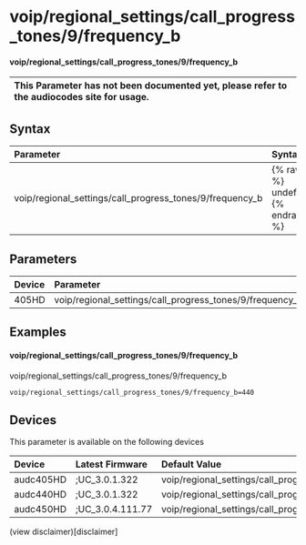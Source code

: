 ﻿---
description: voip/regional_settings/call_progress_tones/9/frequency_b
search: false
---

# voip/regional_settings/call_progress_tones/9/frequency_b

#### voip/regional_settings/call_progress_tones/9/frequency_b


| This Parameter has not been documented yet, please refer to the audiocodes site for usage.  |
| :--- |

## Syntax
| Parameter | Syntax |
| :--- | :--- |
|voip/regional_settings/call_progress_tones/9/frequency_b | {% raw %} undefined {% endraw %} |

## Parameters
|Device|Parameter|value|Description|
|:---|:---|:---|:---|
| 405HD | voip/regional_settings/call_progress_tones/9/frequency_b |  |  |

## Examples
#### voip/regional_settings/call_progress_tones/9/frequency_b

voip/regional_settings/call_progress_tones/9/frequency_b

```
voip/regional_settings/call_progress_tones/9/frequency_b=440
```

## Devices
This parameter is available on the following devices

| Device | Latest Firmware | Default Value |
|:---|:---|:---|
| audc405HD | ;UC_3.0.1.322 | voip/regional_settings/call_progress_tones/9/frequency_b=440 
| audc440HD | ;UC_3.0.1.322 | voip/regional_settings/call_progress_tones/9/frequency_b=440 
| audc450HD | ;UC_3.0.4.111.77 | voip/regional_settings/call_progress_tones/9/frequency_b=440 

(view disclaimer)[disclaimer]
